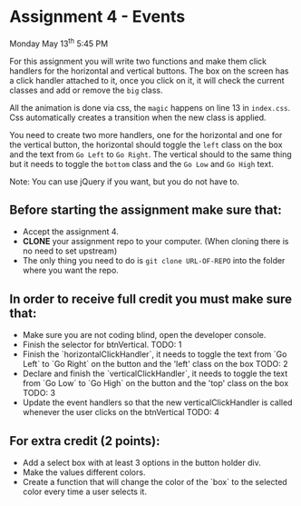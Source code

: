 # Assignment 4 - Events

Monday May 13<sup>th</sup> 5:45 PM

For this assignment you will write two functions and make them click handlers for the horizontal and vertical buttons.
The box on the screen has a click handler attached to it, once you click on it, it will check the current classes and add
or remove the `big` class.

All the animation is done via css, the `magic` happens on line 13 in `index.css`. Css automatically creates a transition
when the new class is applied.

You need to create two more handlers, one for the horizontal and one for the vertical button, the horizontal should toggle
the `left` class on the box and the text from `Go Left` to `Go Right`. The vertical should to the same thing but it needs to
toggle the `bottom` class and the `Go Low` and `Go High` text.

Note: You can use jQuery if you want, but you do not have to.

## Before starting the assignment make sure that:
<ul>
    <li>Accept the assignment 4.</li>
    <li><b>CLONE</b> your assignment repo to your computer. (When cloning there is no need to set upstream)</li>
    <li>The only thing you need to do is <code>git clone URL-OF-REPO</code> into the folder where you want the repo.</li>
</ul>

## In order to receive full credit you must make sure that:
<ul>
    <li>Make sure you are not coding blind, open the developer console.</li>
    <li>Finish the selector for btnVertical. TODO: 1</li>
    <li>Finish the `horizontalClickHandler`, it needs to toggle the text from `Go Left` to `Go Right` on the button and the 'left' class on the box TODO: 2</li>
    <li>Declare and finish the `verticalClickHandler`, it needs to toggle the text from `Go Low` to `Go High` on the button and the 'top' class on the box TODO: 3</li>
    <li>Update the event handlers so that the new verticalClickHandler is called whenever the user clicks on the btnVertical TODO: 4</li>
</ul>

## For extra credit (2 points):
 <ul>
    <li>Add a select box with at least 3 options in the button holder div.</li>
    <li>Make the values different colors.</li>
    <li>Create a function that will change the color of the `box` to the selected color every time a user selects it.</li>
 </ul>
